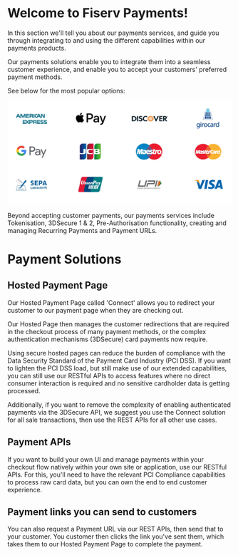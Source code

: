 # Welcome to Fiserv Payments!

In this section we'll tell you about our payments services, and guide you through integrating to and using the different capabilities within our payments products.

Our payments solutions enable you to integrate them into a seamless customer experience, and enable you to accept your customers' preferred payment methods. 

See below for the most popular options:

![Payment Method Icons](https://raw.githubusercontent.com/Fiserv-Developer/payments-api/2.0.0-docs/assets/images/icons.jpg)

Beyond accepting customer payments, our payments services include Tokenisation, 3DSecure 1 & 2, Pre-Authorisation functionality, creating and managing Recurring Payments and Payment URLs.

# Payment Solutions

## Hosted Payment Page

Our Hosted Payment Page called 'Connect' allows you to redirect your customer to our payment page when they are checking out. 

Our Hosted Page then manages the customer redirections that are required in the checkout process of many payment methods, or the complex authentication mechanisms (3DSecure) card payments now require. 

Using secure hosted pages can reduce the burden of compliance with the Data Security Standard of the Payment Card Industry (PCI DSS). If you want to lighten the PCI DSS load, but still make use of our extended capabilities, you can still use our RESTful APIs to access features where no direct consumer interaction is required and no sensitive cardholder data is getting processed.

Additionally, if you want to remove the complexity of enabling authenticated payments via the 3DSecure API, we suggest you use the Connect solution for all sale transactions, then use the REST APIs for all other use cases. 

## Payment APIs

If you want to build your own UI and manage payments within your checkout flow natively within your own site or application, use our RESTful APIs. For this, you'll need to have the relevant PCI Compliance capabilities to process raw card data, but you can own the end to end customer experience.

## Payment links you can send to customers

You can also request a Payment URL via our REST APIs, then send that to your customer. You customer then clicks the link you've sent them, which takes them to our Hosted Payment Page to complete the payment.

